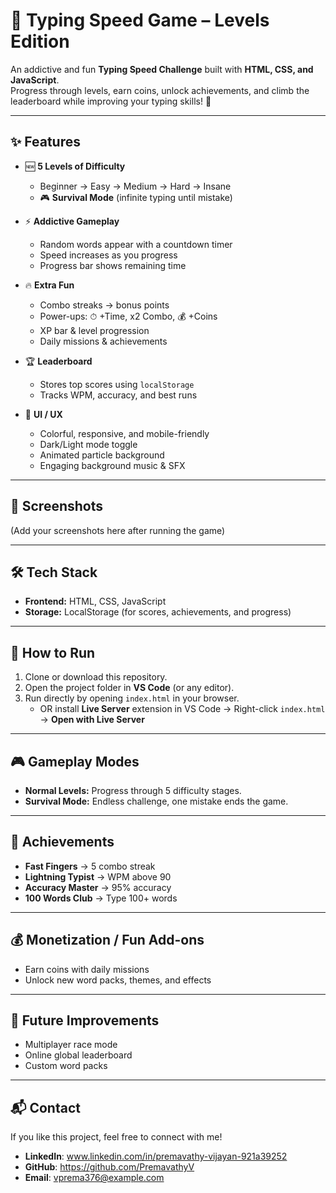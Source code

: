 # 🎯 Typing Speed Game – Levels Edition  

An addictive and fun **Typing Speed Challenge** built with **HTML, CSS, and JavaScript**.  
Progress through levels, earn coins, unlock achievements, and climb the leaderboard while improving your typing skills! 🚀  

---

## ✨ Features  

- 🆕 **5 Levels of Difficulty**  
  - Beginner → Easy → Medium → Hard → Insane  
  - 🎮 **Survival Mode** (infinite typing until mistake)  

- ⚡ **Addictive Gameplay**  
  - Random words appear with a countdown timer  
  - Speed increases as you progress  
  - Progress bar shows remaining time  

- 🔥 **Extra Fun**  
  - Combo streaks → bonus points  
  - Power-ups: ⏱ +Time, x2 Combo, 💰 +Coins  
  - XP bar & level progression  
  - Daily missions & achievements  

- 🏆 **Leaderboard**  
  - Stores top scores using `localStorage`  
  - Tracks WPM, accuracy, and best runs  

- 🎨 **UI / UX**  
  - Colorful, responsive, and mobile-friendly  
  - Dark/Light mode toggle  
  - Animated particle background  
  - Engaging background music & SFX  

---

## 📸 Screenshots  
(Add your screenshots here after running the game)

---

## 🛠 Tech Stack  
- **Frontend:** HTML, CSS, JavaScript  
- **Storage:** LocalStorage (for scores, achievements, and progress)  

---

## 🚀 How to Run  

1. Clone or download this repository.  
2. Open the project folder in **VS Code** (or any editor).  
3. Run directly by opening `index.html` in your browser.  
   - OR install **Live Server** extension in VS Code → Right-click `index.html` → **Open with Live Server**  

---

## 🎮 Gameplay Modes  
- **Normal Levels:** Progress through 5 difficulty stages.  
- **Survival Mode:** Endless challenge, one mistake ends the game.  

---

## 🏅 Achievements  
- **Fast Fingers** → 5 combo streak  
- **Lightning Typist** → WPM above 90  
- **Accuracy Master** → 95% accuracy  
- **100 Words Club** → Type 100+ words  

---

## 💰 Monetization / Fun Add-ons  
- Earn coins with daily missions  
- Unlock new word packs, themes, and effects  

---

## 📌 Future Improvements  
- Multiplayer race mode  
- Online global leaderboard  
- Custom word packs  

---

## 📬 Contact
If you like this project, feel free to connect with me!  

- **LinkedIn**: www.linkedin.com/in/premavathy-vijayan-921a39252
- **GitHub**: https://github.com/PremavathyV
- **Email**: vprema376@example.com 

